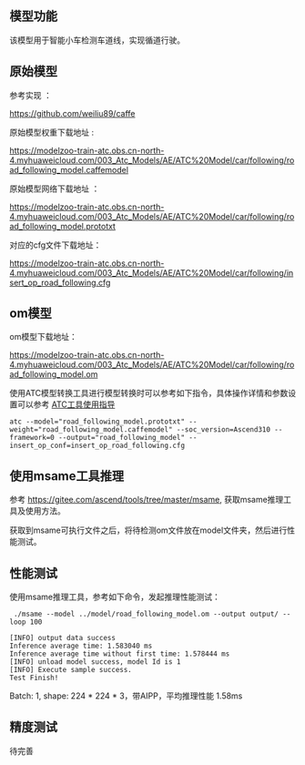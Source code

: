 ## 模型功能

该模型用于智能小车检测车道线，实现循道行驶。

## 原始模型

参考实现 ：

https://github.com/weiliu89/caffe

原始模型权重下载地址 :

https://modelzoo-train-atc.obs.cn-north-4.myhuaweicloud.com/003_Atc_Models/AE/ATC%20Model/car/following/road_following_model.caffemodel

原始模型网络下载地址 ：

https://modelzoo-train-atc.obs.cn-north-4.myhuaweicloud.com/003_Atc_Models/AE/ATC%20Model/car/following/road_following_model.prototxt

对应的cfg文件下载地址： 

https://modelzoo-train-atc.obs.cn-north-4.myhuaweicloud.com/003_Atc_Models/AE/ATC%20Model/car/following/insert_op_road_following.cfg

## om模型

om模型下载地址：

https://modelzoo-train-atc.obs.cn-north-4.myhuaweicloud.com/003_Atc_Models/AE/ATC%20Model/car/following/road_following_model.om

使用ATC模型转换工具进行模型转换时可以参考如下指令，具体操作详情和参数设置可以参考  [ATC工具使用指导](https://support.huaweicloud.com/ti-atc-A200dk_3000/altasatc_16_002.html) 

```
atc --model="road_following_model.prototxt" --weight="road_following_model.caffemodel" --soc_version=Ascend310 --framework=0 --output="road_following_model" --insert_op_conf=insert_op_road_following.cfg 
```



## 使用msame工具推理

参考 https://gitee.com/ascend/tools/tree/master/msame, 获取msame推理工具及使用方法。

获取到msame可执行文件之后，将待检测om文件放在model文件夹，然后进行性能测试。

## 性能测试

使用msame推理工具，参考如下命令，发起推理性能测试： 

```
 ./msame --model ../model/road_following_model.om --output output/ --loop 100
```

```
[INFO] output data success
Inference average time: 1.583040 ms
Inference average time without first time: 1.578444 ms
[INFO] unload model success, model Id is 1
[INFO] Execute sample success.
Test Finish!
```

Batch: 1, shape: 224 * 224 * 3，带AIPP，平均推理性能 1.58ms

## 精度测试

待完善



